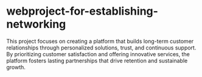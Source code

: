 # webproject-for-establishing-networking
This project focuses on creating a platform that builds long-term customer relationships through personalized solutions, trust, and continuous support. By prioritizing customer satisfaction and offering innovative services, the platform fosters lasting partnerships that drive retention and sustainable growth.
